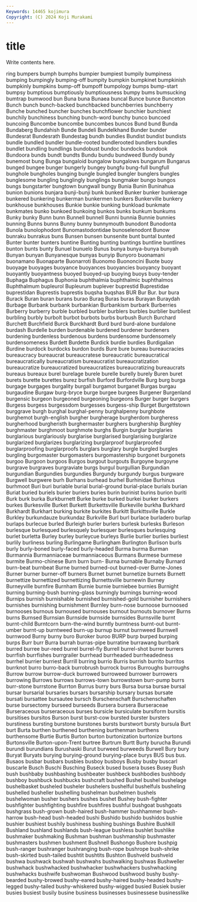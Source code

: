 ```yaml
---
Keywords: 14465 kojimura
Copyright: (C) 2024 Koji Murakami
---
```


# title

Write contents here.



ring bumpers bumph bumphs bumpier bumpiest
bumpily bumpiness bumping bumpingly bumping-off bumpity bumpkin bumpkinet bumpkinish bumpkinly
bumpkins bump-off bumpoff bumpology bumps bump-start bumpsy bumptious bumptiously bumptiousness
bumpy bums bumsucking bumtrap bumwood bun Buna buna Bunaea buncal
Bunce bunce Bunceton Bunch bunch bunch-backed bunchbacked bunchberries bunchberry Bunche
bunched buncher bunches bunchflower bunchier bunchiest bunchily bunchiness bunching bunch-word
bunchy bunco buncoed buncoing Buncombe buncombe buncombes buncos Bund bund
Bunda Bundaberg Bundahish Bunde Bundeli Bundelkhand Bunder bunder Bundesrat Bundesrath
Bundestag bundh bundies Bundist bundist bundists bundle bundled bundler bundle-rooted
bundlerooted bundlers bundles bundlet bundling bundlings bundobust bundoc bundocks bundook
Bundoora bunds bundt bundts Bundu bundu bundweed Bundy bundy bunemost
bung Bunga bungaloid bungalow bungalows bungarum Bungarus bunged bungee bunger
bungerly bungey bungfu bung-full bungfull bunghole bungholes bunging bungle bungled
bungler bunglers bungles bunglesome bungling bunglingly bunglings bungmaker bungo bungos
bungs bungstarter bungtown bungwall bungy Bunia Bunin Buninahua bunion bunions
bunjara bunji-bunji bunk bunked Bunker bunker bunkerage bunkered bunkering bunkerman
bunkermen bunkers Bunkerville bunkery bunkhouse bunkhouses Bunkie bunkie bunking bunkload
bunkmate bunkmates bunko bunkoed bunkoing bunkos bunks bunkum bunkums Bunky
bunky Bunn bunn Bunnell bunnell Bunni bunnia Bunnie bunnies bunning
Bunns bunns Bunny bunny bunnymouth bunodont Bunodonta Bunola bunolophodont Bunomastodontidae
bunoselenodont Bunow bunraku bunrakus buns Bunsen bunsen bunsenite bunt buntal
bunted Bunter bunter bunters buntine Bunting bunting buntings buntline buntlines
bunton bunts bunty Bunuel bunuelo Bunus bunya bunya-bunya bunyah Bunyan
bunyan Bunyanesque bunyas bunyip Bunyoro buonamani buonamano Buonaparte Buonarroti Buonomo
Buononcini Buote buoy buoyage buoyages buoyance buoyances buoyancies buoyancy buoyant
buoyantly buoyantness buoyed buoyed-up buoying buoys buoy-tender Buphaga Buphagus Buphonia
buphthalmia buphthalmic buphthalmos Buphthalmum bupleurol Bupleurum buplever buprestid Buprestidae buprestidan
Buprestis buprestis buqsha buqshas BUR Bur Bur. bur bura Burack
Buran buran burans burao Buraq Buras buras Burayan Buraydah Burbage
Burbank burbank burbankian Burbankism burbark Burberries Burberry burberry burble burbled
burbler burblers burbles burblier burbliest burbling burbly burbolt burbot burbots
burbs burbush Burch Burchard Burchett Burchfield Burck Burckhardt Burd burd
burd-alone burdalone burdash Burdelle burden burdenable burdened burdener burdeners burdening
burdenless burdenous burdens burdensome burdensomely burdensomeness Burdett Burdette Burdick burdie
burdies Burdigalian Burdine burdock burdocks burdon burds Bure bure bureau
bureaucracies bureaucracy bureaucrat bureaucratese bureaucratic bureaucratical bureaucratically bureaucratism bureaucratist bureaucratization
bureaucratize bureaucratized bureaucratizes bureaucratizing bureaucrats bureaus bureaux burel burelage burele
burelle burelly burely Buren buret burets burette burettes burez burfish
Burford Burfordville Burg burg burga burgage burgages burgality burgall burgamot
burganet Burgas burgau burgaudine Burgaw burg-bryce burge burgee burgees Burgener
Burgenland burgensic burgeon burgeoned burgeoning burgeons Burger burger burgers Burgess
burgess burgessdom burgesses burgess-ship Burget Burgettstown burggrave burgh burghal burghal-penny
burghalpenny burghbote burghemot burgh-english burgher burgherage burgherdom burgheress burgherhood burgheristh
burghermaster burghers burghership Burghley burghmaster burghmoot burghmote burghs Burgin burglar
burglaries burglarious burglariously burglarise burglarised burglarising burglarize burglarized burglarizes burglarizing
burglarproof burglarproofed burglarproofing burglarproofs burglars burglary burgle burgled burgles burgling
burgomaster burgomasters burgomastership burgonet burgonets burgoo Burgoon burgoos Burgos burgout
burgouts Burgoyne burgoyne burgrave burgraves burgraviate burgs burgul burgullian Burgundian
burgundian Burgundies burgundies Burgundy burgundy burgus burgware Burgwell burgwere burh
Burhans burhead burhel Burhinidae Burhinus burhmoot Buri buri buriable burial
burial-ground burial-place burials burian Buriat buried buriels burier buriers buries
burin burinist burins burion buriti Burk burk burka Burkburnett Burke
burke burked burkei burker burkers burkes Burkesville Burket Burkett Burkettsville
Burkeville burkha Burkhard Burkhardt Burkhart burking burkite burkites Burkitt Burkittsville
Burkle Burkley burkundauze burkundaz Burkville Burl burl burlace burladero burlap
burlaps burlecue burled Burleigh burler burlers burlesk burlesks Burleson burlesque
burlesqued burlesquely burlesquer burlesques burlesquing burlet burletta Burley burley burleycue
burleys Burlie burlier burlies burliest burlily burliness burling Burlingame Burlingham
Burlington Burlison burls burly burly-boned burly-faced burly-headed Burma burma Burman
Burmannia Burmanniaceae burmanniaceous Burmans Burmese burmese burmite Burmo-chinese Burn burn
burn- Burna burnable Burnaby Burnard burn-beat burnbeat Burne burned burned-out
burned-over Burne-Jones Burner burner burner-off burners Burnet burnet burnetize burnets
Burnett burnettize burnettized burnettizing Burnettsville burnewin Burney Burneyville burnfire Burnham
Burnie burnie burniebee burnies Burnight burning burning-bush burning-glass burningly burnings
burning-wood Burnips burnish burnishable burnished burnished-gold burnisher burnishers burnishes burnishing
burnishment Burnley burn-nose burnoose burnoosed burnooses burnous burnoused burnouses burnout
burnouts burnover Burns burns Burnsed Burnsian Burnside burnside burnsides Burnsville
burnt burnt-child Burntcorn burn-the-wind burntly burntness burnt-out burnt-umber burnt-up burntweed
burn-up burnup burnut burnweed Burnwell burnwood Burny burny buro Buroker
buroo BURP burp burped burping burps Burr burr Burra burrah
burras-pipe burratine burrawang burrbark burred burree bur-reed burrel burrel-fly Burrell
burrel-shot burrer burrers burrfish burrfishes burrgrailer burrhead burrheaded burrheadedness burrhel
burrier burriest Burrill burring burrio Burris burrish burrito burritos burrknot
burro burro-back burrobrush burrock burros Burroughs burroughs Burrow burrow burrow-duck
burrowed burroweed burrower burrowers burrowing Burrows burrows burrows-town burrowstown burr-pump
burrs burr-stone burrstone Burrton Burrus burry burs Bursa bursa bursae
bursal bursar bursarial bursaries bursars bursarship bursary bursas bursate bursati
bursattee bursautee bursch Burschenschaft Burschenschaften burse bursectomy burseed burseeds Bursera
bursera Burseraceae Burseraceous burseraceous burses bursicle bursiculate bursiform bursitis bursitises
bursitos Burson burst burst-cow bursted burster bursters burstiness bursting burstone
burstones bursts burstwort bursty bursula Burt burt Burta burthen burthened
burthening burthenman burthens burthensome Burtie Burtis Burton burton burtonization burtonize
burtons Burtonsville Burton-upon-Trent burtree Burtrum Burtt Burty burucha Burundi burundi
burundians Burushaski Burut burweed burweeds Burwell Bury bury Buryat Buryats
burying burying-ground burying-place burys BUS bus bus. Busaos busbar busbars
busbies busboy busboys Busby busby buscarl buscarle Busch Buschi Busching
Buseck bused busera buses Busey Bush bush bushbaby bushbashing bushbeater
bushbeck bushbodies bushbody bushboy bushbuck bushbucks bushcraft bushed Bushel bushel
bushelage bushelbasket busheled busheler bushelers bushelful bushelfuls busheling bushelled busheller
bushelling bushelman bushelmen bushels bushelwoman busher bushers bushes bushet Bushey
bush-fighter bushfighter bushfighting bushfire bushfires bushful bushgoat bushgoats bushgrass bush-grown
bush-haired bush-hammer bushhammer bush-harrow bush-head bush-headed bushi Bushido bushido bushidos
bushie bushier bushiest bushily bushiness bushing bushings Bushire Bushkill Bushland
bushland bushlands bush-league bushless bushlet bushlike bushmaker bushmaking Bushman bushman
bushmanship bushmaster bushmasters bushmen bushment Bushnell Bushongo Bushore bushpig bush-ranger
bushranger bushranging bush-rope bushrope bush-shrike bush-skirted bush-tailed bushtit bushtits Bushton
Bushveld bushveld bushwa bushwack bushwah bushwahs bushwalking bushwas Bushweller bushwhack
bushwhacked bushwhacker bushwhackers bushwhacking bushwhacks bushwife bushwoman Bushwood bushwood bushy
bushy-bearded bushy-browed bushy-eared bushy-haired bushy-headed bushy-legged bushy-tailed bushy-whiskered bushy-wigged busied
Busiek busier busies busiest busily busine business businesses businessese businesslike
